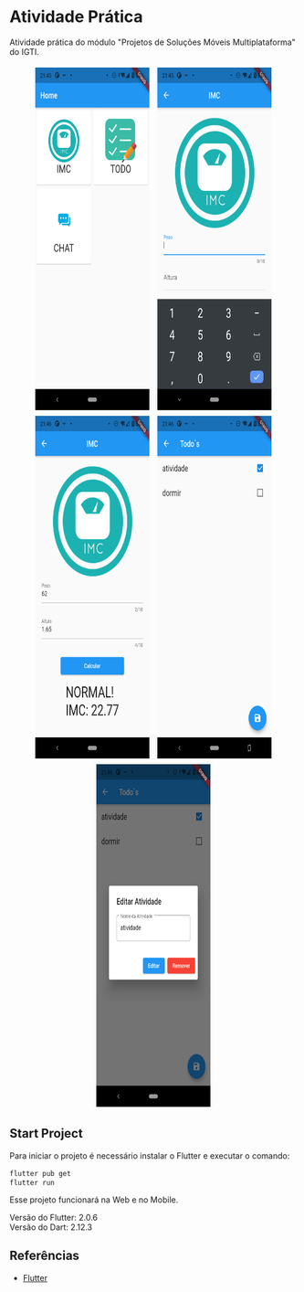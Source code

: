 # Atividade Prática

Atividade prática do módulo "Projetos de Soluções Móveis Multiplataforma" do IGTI.

<p align="center">
  <img align="center" src="git-images/flutter_01.png" width="200" height="600" border="0" style="padding:5px;">
  <img align="center" src="git-images/flutter_02.png" width="200" height="600" border="0" style="padding:5px;">
  <img align="center" src="git-images/flutter_03.png" width="200" height="600" border="0" style="padding:5px;">
  <img align="center" src="git-images/flutter_04.png" width="200" height="600" border="0" style="padding:5px;">
  <img align="center" src="git-images/flutter_05.png" width="200" height="600" border="0" style="padding:5px;">
</p>

## Start Project

Para iniciar o projeto é necessário instalar o Flutter e executar o comando:
```
flutter pub get
flutter run
```
Esse projeto funcionará na Web e no Mobile.

Versão do Flutter: 2.0.6\
Versão do Dart: 2.12.3

## Referências
- [Flutter](https://flutter.dev/)
